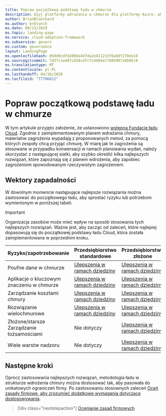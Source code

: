 ```yaml
---
title: Popraw początkową podstawę ładu w chmurze
description: Użyj platformy wdrażania w chmurze dla platformy Azure, aby dowiedzieć się, jak stopniowo ulepszać początkową podstawę zarządzania chmurą.
author: BrianBlanchard
ms.author: brblanch
ms.date: 09/13/2019
ms.topic: landing-page
ms.service: cloud-adoption-framework
ms.subservice: govern
ms.custom: governance
layout: LandingPage
ms.openlocfilehash: 050d9cdfd2069a4d7da2e411233f6a60f270eb10
ms.sourcegitcommit: 7d3fc1e407cd18c4fc7c4964a77885907a9b85c0
ms.translationtype: MT
ms.contentlocale: pl-PL
ms.lasthandoff: 04/16/2020
ms.locfileid: "77706612"
---
```

# <a name="improve-your-initial-cloud-governance-foundation"></a>Popraw początkową podstawę ładu w chmurze

W tym artykule przyjęto założenie, że ustanowiono [wstępną Fundację ładu Cloud](./initial-foundation.md). Zgodnie z zaimplementowanym planem wdrażania chmury, materialne zagrożenia wypadają z proponowanych metod, za pomocą których zespoły chcą przyjąć chmurę. W miarę jak te zagrożenia są stosowane w przypadku konwersacji w ramach planowania wydań, należy skorzystać z następującej siatki, aby szybko określić kilka najlepszych rozwiązań, które zapoznają się z planem wdrożenia, aby zapobiec zagrożeniom spowodowanym rzeczywistym zagrożeniem.

## <a name="maturity-vectors"></a>Wektory zapadalności

W dowolnym momencie następujące najlepsze rozwiązania można zastosować do początkowego ładu, aby sprostać ryzyku lub potrzebom wymienionym w poniższej tabeli.

> [!IMPORTANT]
> Organizacja zasobów może mieć wpływ na sposób stosowania tych najlepszych rozwiązań. Ważne jest, aby zacząć od zaleceń, które najlepiej dopasowują się do początkowej podstawy ładu Cloud, która została zaimplementowana w poprzednim kroku.

|Ryzyko/zapotrzebowanie | Przedsiębiorstwo standardowe | Przedsiębiorstwo złożone |
|---|---|---|
|Poufne dane w chmurze|[Ulepszenia w ramach dziedziny](./guides/standard/security-baseline-improvement.md)|[Ulepszenia w ramach dziedziny](./guides/complex/security-baseline-improvement.md)|
|Aplikacje o kluczowym znaczeniu w chmurze|[Ulepszenia w ramach dziedziny](./guides/standard/resource-consistency-improvement.md)|[Ulepszenia w ramach dziedziny](./guides/complex/resource-consistency-improvement.md)|
|Zarządzanie kosztami chmury|[Ulepszenia w ramach dziedziny](./guides/standard/cost-management-improvement.md)|[Ulepszenia w ramach dziedziny](./guides/complex/cost-management-improvement.md)|
|Rozwiązanie wielochmurowe|[Ulepszenia w ramach dziedziny](./guides/standard/multicloud-improvement.md)|[Ulepszenia w ramach dziedziny](./guides/complex/multicloud-improvement.md)|
|Złożone/starsze Zarządzanie tożsamościami|Nie dotyczy|[Ulepszenia w ramach dziedziny](./guides/complex/identity-baseline-improvement.md)|
|Wiele warstw nadzoru|Nie dotyczy|[Ulepszenia w ramach dziedziny](./guides/complex/multiple-layers-of-governance.md)|

## <a name="next-steps"></a>Następne kroki

Oprócz zastosowania najlepszych rozwiązań, metodologia ładu w strukturze wdrożenia chmury można dostosować tak, aby pasowała do unikatowych ograniczeń firmy. Po zastosowaniu stosownych zaleceń [Oceń zasady firmowe, aby zrozumieć dodatkowe wymagania dotyczące dostosowywania](./corporate-policy.md).

> [!div class="nextstepaction"]
> [Ocenianie zasad firmowych](./corporate-policy.md)
